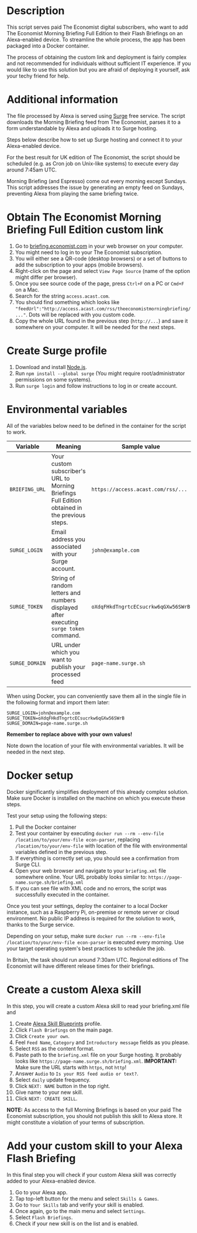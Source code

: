 # Description
This script serves paid The Economist digital subscribers, who want to add The Economist Morning Briefing Full Edition to their Flash Briefings on an Alexa-enabled device.
To streamline the whole process, the app has been packaged into a Docker container.

The process of obtaining the custom link and deployment is fairly complex and not recommended for individuals without sufficient IT experience.
If you would like to use this solution but you are afraid of deploying it yourself, ask your techy friend for help.

# Additional information
The file processed by Alexa is served using [Surge](https://surge.sh/) free service.
The script downloads the Morning Briefing feed from The Economist, parses it to a form understandable by Alexa and uploads it to Surge hosting.

Steps below describe how to set up Surge hosting and connect it to your Alexa-enabled device.

For the best result for UK edition of The Economist, the script should be scheduled (e.g. as Cron job on Unix-like systems) to execute every day around 7:45am UTC.

Morning Briefing (and Espresso) come out every morning except Sundays.
This script addresses the issue by generating an empty feed on Sundays, preventing Alexa from playing the same briefing twice.

# Obtain The Economist Morning Briefing Full Edition custom link
1. Go to [briefing.economist.com](https://briefing.economist.com) in your web browser on your computer.
2. You might need to log in to your The Economist subscription.
3. You will either see a QR-code (desktop browsers) or a set of buttons to add the subscription to your apps (mobile browsers).
4. Right-click on the page and select `View Page Source` (name of the option might differ per browser).
5. Once you see source code of the page, press `Ctrl+F` on a PC or `Cmd+F` on a Mac.
6. Search for the string `access.acast.com`.
7. You should find something which looks like `"feedUrl":"http://access.acast.com/rss/theeconomistmorningbriefing/..."`.
   Dots will be replaced with you custom code.
8. Copy the whole URL found in the previous step (`http://...`) and save it somewhere on your computer.
   It will be needed for the next steps.

# Create Surge profile
1. Download and install [Node.js](https://nodejs.org/en/).
2. Run `npm install --global surge` (You might require root/administrator permissions on some systems).
3. Run `surge login` and follow instructions to log in or create account.

# Environmental variables
All of the variables below need to be defined in the container for the script to work.

| Variable      | Meaning                                                         | Sample value                       |
| ------------- | --------------------------------------------------------------- | ---------------------------------- |
| `BRIEFING_URL`| Your custom subscriber's URL to Morning Briefings Full Edition obtained in the previous steps. | `https://access.acast.com/rss/...` |
| `SURGE_LOGIN` | Email address you associated with your Surge account.           |  `john@example.com`                |
| `SURGE_TOKEN` | String of random letters and numbers displayed after executing `surge token` command. | `oXdqFHkdTngrtcECsucrkw6qGXw56SWrB` |
| `SURGE_DOMAIN`| URL under which you want to publish your processed feed         |  `page-name.surge.sh`              |

When using Docker, you can conveniently save them all in the single file in the following format and import them later:

```BRIEFING_URL=https://access.acast.com/rss/...
SURGE_LOGIN=john@example.com
SURGE_TOKEN=oXdqFHkdTngrtcECsucrkw6qGXw56SWrB
SURGE_DOMAIN=page-name.surge.sh
```

**Remember to replace above with your own values!**

Note down the location of your file with environmental variables.
It will be needed in the next step.

# Docker setup
Docker significantly simplifies deployment of this already complex solution.
Make sure Docker is installed on the machine on which you execute these steps.

Test your setup using the following steps:
1. Pull the Docker container 
2. Test your container by executing `docker run --rm --env-file /location/to/your/env-file econ-parser`, replacing `/location/to/your/env-file` with location of the file with environmental variables defined in the previous step.
3. If everything is correctly set up, you should see a confirmation from Surge CLI.
4. Open your web browser and navigate to your `briefing.xml` file somewhere online.
   Your URL probably looks similar to: `https://page-name.surge.sh/briefing.xml`
5. If you can see file with XML code and no errors, the script was successfully executed in the container.

Once you test your settings, deploy the container to a local Docker instance, such as a Raspberry Pi, on-premise or remote server or cloud environment.
No public IP address is required for the solution to work, thanks to the Surge service.

Depending on your setup, make sure `docker run --rm --env-file /location/to/your/env-file econ-parser` is executed every morning.
Use your target operating system's best practices to schedule the job.

In Britain, the task should run around 7:30am UTC.
Regional editions of The Economist will have different release times for their briefings.

# Create a custom Alexa skill
In this step, you will create a custom Alexa skill to read your briefing.xml file and 

1. Create [Alexa Skill Blueprints](https://blueprints.amazon.com/) profile.
2. Click `Flash Briefings` on the main page.
3. Click `Create your own`.
4. Feel `Feed Name`, `Category` and `Introductory message` fields as you please.
5. Select `RSS` as the content format.
6. Paste path to the `briefing.xml` file on your Surge hosting.
   It probably looks like `https://page-name.surge.sh/briefing.xml`.
   **IMPORTANT:** Make sure the URL starts with `https`, not `http`!
7. Answer `Audio` to `Is your RSS feed audio or text?`.
7. Select `daily` update frequency.
8. Click `NEXT: NAME` button in the top right.
9. Give name to your new skill.
10. Click `NEXT: CREATE SKILL`.

**NOTE:** As access to the full Morning Briefings is based on your paid The Economist subscription, you should not publish this skill to Alexa store.
It might constitute a violation of your terms of subscription.

# Add your custom skill to your Alexa Flash Briefing
In this final step you will check if your custom Alexa skill was correctly added to your Alexa-enabled device.

1. Go to your Alexa app.
2. Tap top-left button for the menu and select `Skills & Games`.
3. Go to `Your Skills` tab and verify your skill is enabled.
4. Once again, go to the main menu and select `Settings`.
5. Select `Flash Briefings`.
6. Check if your new skill is on the list and is enabled.